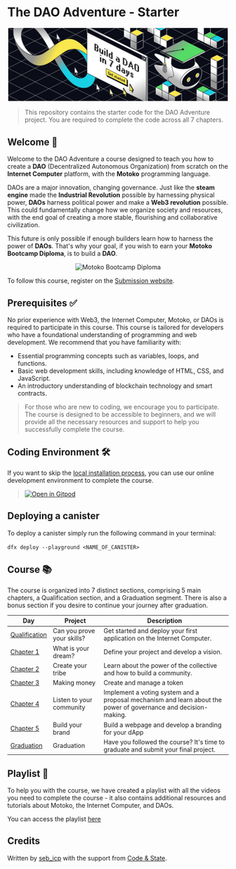 # The DAO Adventure - Starter

<div style="text-align: center;">
  <img src="./assets/cover.png" width="500" alt="Motoko Bootcamp Cover">
</div>


> This repository contains the starter code for the DAO Adventure project. You are required to complete the code across all 7 chapters.

## Welcome 👋 
Welcome to the DAO Adventure a course designed to teach you how to create a **DAO** (Decentralized Autonomous Organization) from scratch on the **Internet Computer** platform, with the **Motoko** programming language.

DAOs are a major innovation, changing governance. Just like the **steam engine** made the **Industrial Revolution** possible by harnessing physical power, **DAOs** harness political power and make a **Web3 revolution** possible. This could fundamentally change how we organize society and resources, with the end goal of creating a more stable, flourishing and collaborative civilization.

This future is only possible if enough builders learn how to harness the power of **DAOs**. That's why your goal, if you wish to earn your **Motoko Bootcamp Diploma**, is to build a **DAO**.


<div style="text-align: center;">
  <img src="./assets/diploma_mbc.jpg" width="500" alt="Motoko Bootcamp Diploma">
</div>

To follow this course, register on the [Submission website](https://www.motokobootcamp.com/).

## Prerequisites ✅

No prior experience with Web3, the Internet Computer, Motoko, or DAOs is required to participate in this course. This course is tailored for developers who have a foundational understanding of programming and web development. We recommend that you have familiarity with:

- Essential programming concepts such as variables, loops, and functions.
- Basic web development skills, including knowledge of HTML, CSS, and JavaScript.
- An introductory understanding of blockchain technology and smart contracts.

> For those who are new to coding, we encourage you to participate. The course is designed to be accessible to beginners, and we will provide all the necessary resources and support to help you successfully complete the course.

## Coding Environment 🛠️

If you want to skip the [local installation process](s), you can use our online development environment to complete the course.

> [![Open in Gitpod](https://gitpod.io/button/open-in-gitpod.svg)](http://gitpod.io/#http://github.com/motoko-bootcamp/dao-adventures)

## Deploying a canister
To deploy a canister simply run the following command in your terminal: 

``` dfx deploy --playground <NAME_OF_CANISTER> ```

## Course 📚

The course is organized into 7 distinct sections, comprising 5 main chapters, a Qualification section, and a Graduation segment. There is also a bonus section if you desire to continue your journey after graduation.

| Day                                            | Project                    | Description                                                                                                     |
| ---------------------------------------------- | -------------------------- | --------------------------------------------------------------------------------------------------------------- |
| [Qualification](./chapters/qualification/challenge/main.mo) | Can you prove your skills? | Get started and deploy your first application on the Internet Computer.                                         |
| [Chapter 1](./chapters/chapter_1/challenge/main.mo)         | What is your dream?        | Define your project and develop a vision.                                                                       |
| [Chapter 2](./chapters/chapter_2/challenge/main.mo)         | Create your tribe          | Learn about the power of the collective and how to build a community.                                           |
| [Chapter 3](./chapters/chapter_3/challenge/main.mo)         | Making money               | Create and manage a token                                                                                       |
| [Chapter 4](./chapters/chapter_4/challenge/main.mo)         | Listen to your community   | Implement a voting system and a proposal mechanism and learn about the power of governance and decision-making. |
| [Chapter 5](./src/chapters/chapter_5/challenge/main.mo)         | Build your brand           | Build a webpage and develop a branding for your dApp                                                            |
| [Graduation](./src/chapters/graduation)       | Graduation                 | Have you followed the course? It's time to graduate and submit your final project.                              |                                   |

## Playlist 🍿
To help you with the course, we have created a playlist with all the videos you need to complete the course - it also contains additional resources and tutorials about Motoko, the Internet Computer, and DAOs. <br/>

You can access the playlist [here](https://www.youtube.com/playlist?list=PLl8VueN-2q18cOvhb1pDPPAUbUHY9z-CU)


## Credits 
Written by [seb_icp](https://twitter.com/seb_icp/) with the support from [Code & State](https://twitter.com/codeandstate). 
